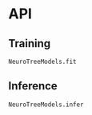 # API

## Training

```@docs
NeuroTreeModels.fit
```

## Inference

```@docs
NeuroTreeModels.infer
```
